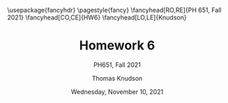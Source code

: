 ---
title: Homework 6
subtitle: PH651, Fall 2021
author: Thomas Knudson
date: Wednesday, November 10, 2021
papersize: a4
geometry: margin=2cm
header-includes: |
    \usepackage{fancyhdr}
    \pagestyle{fancy}
    \fancyhead[RO,RE]{PH 651, Fall 2021}
    \fancyhead[CO,CE]{HW6}
    \fancyhead[LO,LE]{Knudson}
---